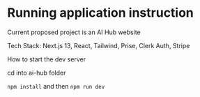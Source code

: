 # Running application instruction
Current proposed project is an AI Hub website

Tech Stack: Next.js 13, React, Tailwind, Prise, Clerk Auth, Stripe

How to start the dev server

cd into ai-hub folder

``` npm install ```
and then 
``` npm run dev ```
